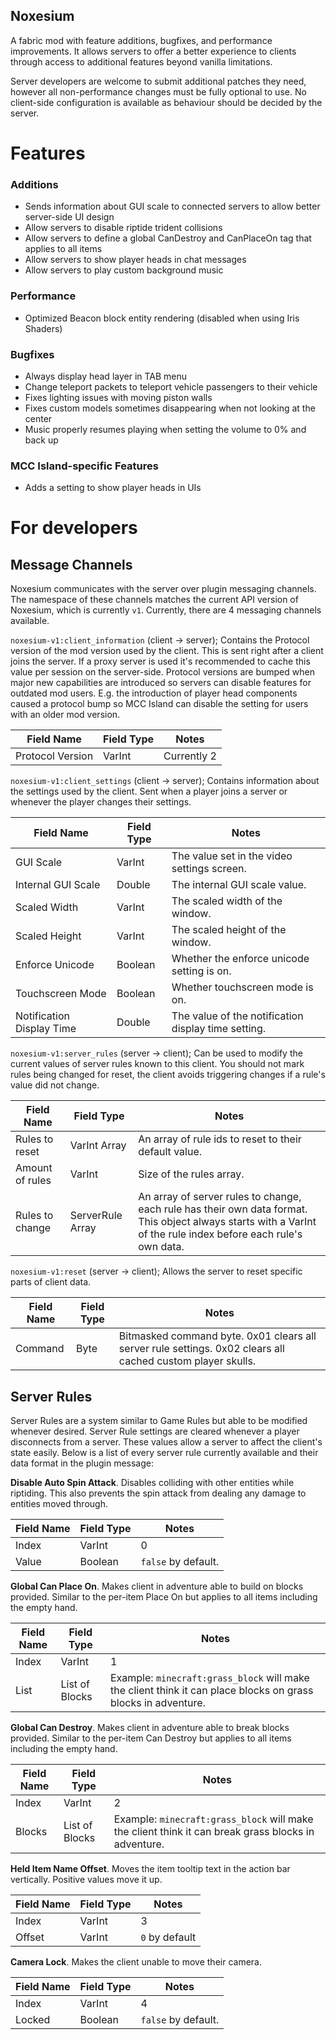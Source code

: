 Noxesium
---
A fabric mod with feature additions, bugfixes, and performance improvements. It allows servers to offer a better experience to clients through access to additional features beyond vanilla limitations.

Server developers are welcome to submit additional patches they need, however all non-performance changes must be fully optional to use. No client-side configuration is available as behaviour should be decided by the server.

# Features

### Additions
- Sends information about GUI scale to connected servers to allow better server-side UI design
- Allow servers to disable riptide trident collisions
- Allow servers to define a global CanDestroy and CanPlaceOn tag that applies to all items
- Allow servers to show player heads in chat messages
- Allow servers to play custom background music

### Performance
- Optimized Beacon block entity rendering (disabled when using Iris Shaders)

### Bugfixes
- Always display head layer in TAB menu
- Change teleport packets to teleport vehicle passengers to their vehicle
- Fixes lighting issues with moving piston walls
- Fixes custom models sometimes disappearing when not looking at the center
- Music properly resumes playing when setting the volume to 0% and back up

### MCC Island-specific Features
- Adds a setting to show player heads in UIs


# For developers
## Message Channels
Noxesium communicates with the server over plugin messaging channels. The namespace of these channels matches the current API version of Noxesium, which is currently `v1`. Currently, there are 4 messaging channels available.

`noxesium-v1:client_information` (client -> server); Contains the Protocol version of the mod version used by the client. This is sent right after a client joins the server. If a proxy server is used it's recommended to cache this value per session on the server-side. Protocol versions are bumped when major new capabilities are introduced so servers can disable features for outdated mod users. E.g. the introduction of player head components caused a protocol bump so MCC Island can disable the setting for users with an older mod version.

|Field Name       |Field Type       |Notes            |
|-----------------|-----------------|-----------------|
|Protocol Version |VarInt          |Currently 2      |

`noxesium-v1:client_settings` (client -> server); Contains information about the settings used by the client. Sent when a player joins a server or whenever the player changes their settings.

| Field Name         | Field Type | Notes                                       |
|--------------------|------------|---------------------------------------------|
| GUI Scale          | VarInt     | The value set in the video settings screen. |
| Internal GUI Scale | Double | The internal GUI scale value.               |
| Scaled Width       | VarInt | The scaled width of the window.             |
| Scaled Height    | VarInt | The scaled height of the window.          |
| Enforce Unicode    | Boolean    | Whether the enforce unicode setting is on.  |
| Touchscreen Mode   | Boolean    | Whether touchscreen mode is on.             |
| Notification Display Time | Double | The value of the notification display time setting. |

`noxesium-v1:server_rules` (server -> client); Can be used to modify the current values of server rules known to this client. You should not mark rules being changed for reset, the client avoids triggering changes if a rule's value did not change.

| Field Name      |Field Type       | Notes                                                                                                                                                             |
|-----------------|-----------------|-------------------------------------------------------------------------------------------------------------------------------------------------------------------|
| Rules to reset  |VarInt Array     | An array of rule ids to reset to their default value.                                                                                                             |
| Amount of rules |VarInt          | Size of the rules array.                                                                                                                                          |
| Rules to change |ServerRule Array | An array of server rules to change, each rule has their own data format. This object always starts with a VarInt of the rule index before each rule's own data. |

`noxesium-v1:reset` (server -> client); Allows the server to reset specific parts of client data.

| Field Name | Field Type | Notes                                                                                                      |
|------------|------------|------------------------------------------------------------------------------------------------------------|
| Command    | Byte       | Bitmasked command byte. 0x01 clears all server rule settings. 0x02 clears all cached custom player skulls. |

## Server Rules
Server Rules are a system similar to Game Rules but able to be modified whenever desired. Server Rule settings are cleared whenever a player disconnects from a server. These values allow a server to affect the client's state easily. Below is a list of every server rule currently available and their data format in the plugin message:

**Disable Auto Spin Attack**. Disables colliding with other entities while riptiding. This also prevents the spin attack from dealing any damage to entities moved through.

|Field Name       |Field Type       |Notes                                            |
|-----------------|-----------------|-------------------------------------------------|
|Index            |VarInt          |0                                                |
|Value            |Boolean          |`false` by default.|

**Global Can Place On**. Makes client in adventure able to build on blocks provided. Similar to the per-item Place On but applies to all items including the empty hand.

|Field Name       |Field Type         |Notes            |
|-----------------|-------------------|-----------------|
|Index            |VarInt            |1                |
|List             |List of Blocks     |Example: `minecraft:grass_block` will make the client think it can place blocks on grass blocks in adventure.|

**Global Can Destroy**. Makes client in adventure able to break blocks provided. Similar to the per-item Can Destroy but applies to all items including the empty hand.

|Field Name       |Field Type         |Notes            |
|-----------------|-------------------|-----------------|
|Index            |VarInt            |2                |
|Blocks           |List of Blocks     |Example: `minecraft:grass_block` will make the client think it can break grass blocks in adventure.|

**Held Item Name Offset**. Moves the item tooltip text in the action bar vertically. Positive values move it up.

|Field Name       | Field Type |Notes            |
|-----------------|------------|-----------------|
|Index            | VarInt    |3                |
|Offset           | VarInt     |`0` by default   |

**Camera Lock**. Makes the client unable to move their camera.

|Field Name       |Field Type         |Notes              |
|-----------------|-------------------|-------------------|
|Index            |VarInt            |4                  |
|Locked           |Boolean            |`false` by default.|
